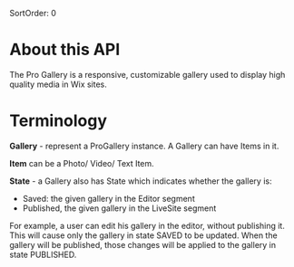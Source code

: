 SortOrder: 0
# **About this API**
The Pro Gallery is a responsive, customizable gallery used to display high quality media in Wix sites.

# **Terminology**
**Gallery** - represent a ProGallery instance. A Gallery can have Items in it.

**Item** can be a Photo/ Video/ Text Item.

**State** -  a Gallery also has State which indicates whether the gallery is:

- Saved: the given gallery in the Editor segment
- Published, the given gallery in the LiveSite segment

For example, a user can edit his gallery in the editor, without publishing it. This will cause only the gallery in state SAVED
to be updated.
When the gallery will be published, those changes will be applied to the gallery in state PUBLISHED.
